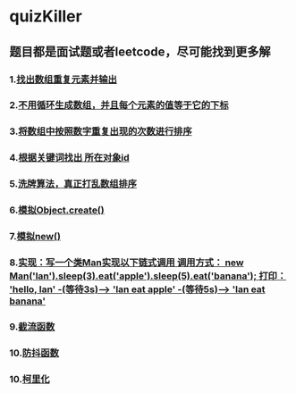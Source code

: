 # quizKiller

## 题目都是面试题或者leetcode，尽可能找到更多解

### 1.[找出数组重复元素并输出](https://github.com/ShiTuoCheng/quizKiller/blob/master/unique.js)

### 2.[不用循环生成数组，并且每个元素的值等于它的下标](https://github.com/ShiTuoCheng/quizKiller/blob/master/createArrayWithoutLoop.js)

### 3.[将数组中按照数字重复出现的次数进行排序](https://github.com/ShiTuoCheng/quizKiller/blob/master/sortRepeat.js)

### 4.[根据关键词找出 所在对象id](https://github.com/ShiTuoCheng/quizKiller/blob/master/findDocList.js)

### 5.[洗牌算法，真正打乱数组排序](https://github.com/ShiTuoCheng/quizKiller/blob/master/Fisher_Yates_shuffle.js)

### 6.[模拟Object.create()](https://github.com/ShiTuoCheng/quizKiller/blob/master/ObjectCreat.js)

### 7.[模拟new()](https://github.com/ShiTuoCheng/quizKiller/blob/master/ObjectCreat.js)

### 8.[实现：写一个类Man实现以下链式调用 调用方式： new Man('lan').sleep(3).eat('apple').sleep(5).eat('banana'); 打印： 'hello, lan' -(等待3s)--> 'lan eat apple' -(等待5s)--> 'lan eat banana'](https://github.com/ShiTuoCheng/quizKiller/blob/master/CodingMan.js)

### 9.[截流函数](https://github.com/ShiTuoCheng/quizKiller/blob/master/throttle.js)

### 10.[防抖函数](https://github.com/ShiTuoCheng/quizKiller/blob/master/debounce.js)

### 10.[柯里化](https://github.com/ShiTuoCheng/quizKiller/blob/master/curry.js)